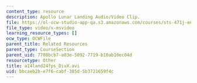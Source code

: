 ```yaml
---
content_type: resource
description: Apollo Lunar Landing Audio/Video Clip.
file: https://ol-ocw-studio-app-qa.s3.amazonaws.com/courses/sts-471j-engineering-apollo-the-moon-project-as-a-complex-system-spring-2007/bbcaeb2be7f6cabf385d5b3721659f4c_a14land24fps_DivX.avi
file_type: video/x-msvideo
learning_resource_types: []
ocw_type: OCWFile
parent_title: Related Resources
parent_type: CourseSection
parent_uid: 7708bcb7-a03e-5092-7719-b10ab10ec04d
resourcetype: Other
title: a14land24fps_DivX.avi
uid: bbcaeb2b-e7f6-cabf-385d-5b3721659f4c
---
```

